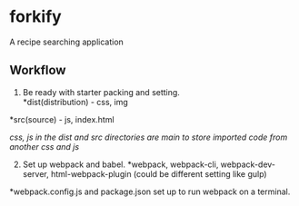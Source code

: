 # forkify
A recipe searching application

## Workflow

1. Be ready with starter packing and setting.  
*dist(distribution) - css, img

*src(source) - js, index.html

*css, js in the dist and src directories are main to store imported code from another css and js*


2. Set up webpack and babel.
*webpack, webpack-cli, webpack-dev-server, html-webpack-plugin (could be different setting like gulp)

*webpack.config.js and package.json set up to run webpack on a terminal.

